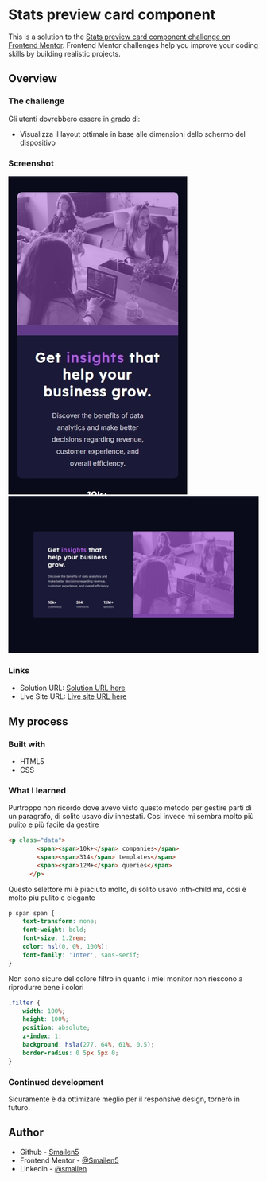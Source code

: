 # Stats preview card component

This is a solution to the [Stats preview card component challenge on Frontend Mentor](https://www.frontendmentor.io/challenges/stats-preview-card-component-8JqbgoU62). Frontend Mentor challenges help you improve your coding skills by building realistic projects. 


## Overview

### The challenge

Gli utenti dovrebbero essere in grado di:

- Visualizza il layout ottimale in base alle dimensioni dello schermo del dispositivo


### Screenshot

![smartphone](./screenshot/smartphone.jpeg)
![desktop](./screenshot/desktop.jpeg)


### Links

- Solution URL: [Solution URL here](https://github.com/Smailen5/Frontend-Mentor-Challenge/tree/main/stats-preview-card-component-main-main)
- Live Site URL: [Live site URL here](https://smailen5.github.io/Frontend-Mentor-Challenge/stats-preview-card-component-main-main/)


## My process

### Built with

- HTML5
- CSS


### What I learned

Purtroppo non ricordo dove avevo visto questo metodo per gestire parti di un paragrafo, di solito usavo div innestati. Cosi invece mi sembra molto più pulito e più facile
da gestire

```html
<p class="data">
        <span><span>10k+</span> companies</span>
        <span><span>314</span> templates</span>
        <span><span>12M+</span> queries</span>
      </p>
```
Questo selettore mi è piaciuto molto, di solito usavo :nth-child ma, cosi è molto piu pulito e elegante

```css
p span span {
    text-transform: none;
    font-weight: bold;
    font-size: 1.2rem;
    color: hsl(0, 0%, 100%);
    font-family: 'Inter', sans-serif;
}
```

Non sono sicuro del colore filtro in quanto i miei monitor non riescono a riprodurre bene i colori

```css
.filter {
    width: 100%;
    height: 100%;
    position: absolute;
    z-index: 1;
    background: hsla(277, 64%, 61%, 0.5);
    border-radius: 0 5px 5px 0;
}
```


### Continued development

Sicuramente è da ottimizare meglio per il responsive design, tornerò in futuro.


## Author

- Github - [Smailen5](https://github.com/Smailen5)
- Frontend Mentor - [@Smailen5](https://www.frontendmentor.io/profile/Smailen5)
- Linkedin - [@smailen](https://www.twitter.com/yourusername)